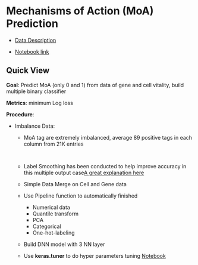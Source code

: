 # Mechanisms of Action (MoA) Prediction

- [Data Description](https://www.kaggle.com/c/lish-moa)

- [Notebook link](https://www.kaggle.com/scleeza/cv6-tfa-labeling)


## Quick View
__Goal__: Predict MoA (only 0 and 1) from data of gene and cell vitality, build multiple binary classifier

__Metrics__: minimum Log loss

__Procedure__:

 - Imbalance Data:
    - MoA tag are extremely imbalanced, average 89 positive tags in each column from 21K entries
        ```python
          
        ```
    - Label Smoothing has been conducted to help improve accuracy in this multiple output case[A great explanation here](https://www.pyimagesearch.com/2019/12/30/label-smoothing-with-keras-tensorflow-and-deep-learning/)
    
    - Simple Data Merge on Cell and Gene data
    
    - Use Pipeline function to automatically finished
        - Numerical data
         - Quantile transform
         - PCA
        - Categorical
         - One-hot-labeling  
         
    - Build DNN model with 3 NN layer     
    - Use __keras.tuner__ to do hyper parameters tuning [Notebook](hyperparam.ipynb)
    
    


